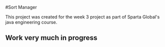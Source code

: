 #Sort Manager

This project was created for the week 3 project as part of Sparta Global's java engineering course.

## Work very much in progress 